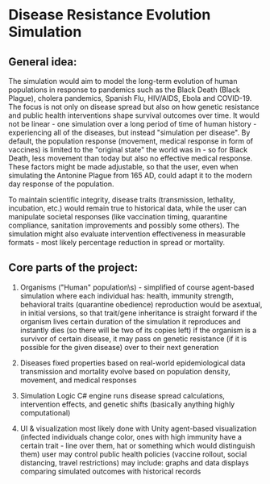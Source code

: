 # Disease Resistance Evolution Simulation

## General idea:
The simulation would aim to model the long-term evolution of human populations in response to pandemics such as the Black Death (Black Plague), cholera pandemics, Spanish Flu, HIV/AIDS, Ebola and COVID-19. The focus is not only on disease spread but also on how genetic resistance and public health interventions shape survival outcomes over time. It would not be linear - one simulation over a long period of time of human history - experiencing all of the diseases, but instead "simulation per disease". By default, the population response (movement, medical response in form of vaccines) is limited to the "original state" the world was in - so for Black Death, less movement than today but also no effective medical response. These factors might be made adjustable, so that the user, even when simulating the Antonine Plague from 165 AD, could adapt it to the modern day response of the population.

To maintain scientific integrity, disease traits (transmission, lethality, incubation, etc.) would remain true to historical data, while the user can manipulate societal responses (like vaccination timing, quarantine compliance, sanitation improvements and possibly some others). The simulation might also evaluate intervention effectiveness in measurable formats - most likely percentage reduction in spread or mortality.

## Core parts of the project:
1. Organisms ("Human" population\s) - simplified of course
    agent-based simulation where each individual has: health, immunity strength, behavioral traits (quarantine obedience)
    reproduction would be asextual, in initial versions, so that trait/gene inheritance is straight forward
    if the organism lives certain duration of the simulation it reproduces and instantly dies (so there will be two of its copies left)
     if the organism is a survivor of certain disease, it may pass on genetic resistance (if it is possible for the given disease) over to their next generation
   
3. Diseases
    fixed properties based on real-world epidemiological data
    transmission and mortality evolve based on population density, movement, and medical responses
   
5. Simulation Logic 
     C# engine runs disease spread calculations, intervention effects, and genetic shifts (basically anything highly computational)
   
7. UI & visualization 
    most likely done with Unity
    agent-based visualization (infected individuals change color, ones with high immunity have a certain trait - line over them, hat or something which would distinguish them)
    user may control public health policies (vaccine rollout, social distancing, travel restrictions)
    may include: graphs and data displays comparing simulated outcomes with historical records
